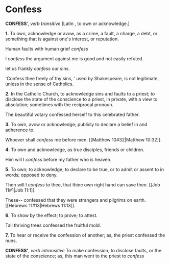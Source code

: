 # Confess

**CONFESS**', _verb transitive_ \[Latin , to own or acknowledge.\]

**1.** To own, acknowledge or avow, as a crime, a fault, a charge, a debt, or something that is against one's interest, or reputation.

Human faults with human grief _confess_

I _confess_ the argument against me is good and not easily refuted.

let us frankly _confess_ our sins.

'Confess thee freely of thy sins, ' used by Shakespeare, is not legitimate, unless in the sense of Catholics.

**2.** In the Catholic Church, to acknowledge sins and faults to a priest; to disclose the state of the conscience to a priest, in private, with a view to absolution; sometimes with the reciprocal pronoun.

The beautiful votary confessed herself to this celebrated father.

**3.** To own, avow or acknowledge; publicly to declare a belief in and adherence to.

Whoever shall _confess_ me before men. [[Matthew 10#32|Matthew 10:32]].

**4.** To own and acknowledge, as true disciples, friends or children.

Him will I _confess_ before my father who is heaven.

**5.** To own; to acknowledge; to declare to be true, or to admit or assent to in words; opposed to deny.

Then will I _confess_ to thee, that thine own right hand can save thee. [[Job 11#1|Job 11:1]].

These-- confessed that they were strangers and pilgrims on earth. [[Hebrews 11#13|Hebrews 11:13]].

**6.** To show by the effect; to prove; to attest.

Tall thriving trees confessed the fruitful mold.

**7.** To hear or receive the confession of another; as, the priest confessed the nuns.

**CONFESS'**, _verb intransitive_ To make confession; to disclose faults, or the state of the conscience; as, this man went to the priest to _confess_